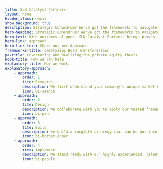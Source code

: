 ```yaml
---
title: SLK Catalyst Partners
layout: home
header_class: white
show_background: true
description: Strategic Conundrum? We've got the frameworks to navigate through.
hero-heading: Strategic Conundrum? We've got the frameworks to navigate through.
hero-text: With outcomes aligned, SLK Catalyst Partners brings proven frameworks to empower both private equity sponsors– their portfolio companies–and standalone companies
hero-link: approach
hero-link-text: Check out our Approach
frameworks-title: Catalyzing Bold Transformation
pe-title: Co-creating and Realizing the private equity thesis
hook-title: How we can help
explantory-title: How we work
explanatory-approach:
    - approach:
        order: 1
        tite: Research
        description: We first understand your company’s unique market environment to identify and better understand your problem areas
        icon: bi-search
    - approach:
        order: 2
        tite: Design
        description: We collaborate with you to apply our tested frameworks against your problem areas
        icon: bi-pen
    - approach:
        order: 3
        tite: Build
        description: We build a tangible strategy that can be put into action, while mentoring your management team(s) to apply and execute our frameworks
        icon: bi-border-inner
    - approach:
        order: 4
        tite: Implement
        description: We stand ready with our highly experienced, talented consulting team to program manage and provide surge capacity where you need assistance to help you deliver on your strategy
        icon: bi-people                
---
```

